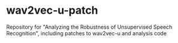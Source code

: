 # wav2vec-u-patch
Repository for "Analyzing the Robustness of Unsupervised Speech Recognition", including patches to wav2vec-u and analysis code
